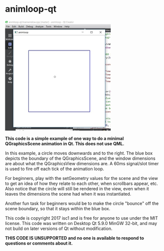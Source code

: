 # animloop-qt

![alt text](animloop-qt-1.jpg "animloop-qt screenshot")

**This code is a simple example of one way to do a minimal QGraphicsScene animation in Qt.  This does not use QML.**

In this example, a circle moves downwards and to the right.  The blue box depicts the boundary of the QGraphicsScene, and the window dimensions are about what the QGraphicsView dimensions are.  A 60ms signal/slot timer is used to fire off each tick of the animation loop.  

For beginners, play with the setGeometry values for the scene and the view to get an idea of how they relate to each other, when scrollbars appear, etc.  Also notice that the circle will still be rendered in the view, even when it leaves the dimensions the scene had when it was instantiated.

Another fun task for beginners would be to make the circle "bounce" off the scene boundary, so that it stays within the blue box.

This code is copyright 2017 isc1 and is free for anyone to use under the MIT license.  This code was written on Desktop Qt 5.9.0 MinGW 32-bit, and may not build on later versions of Qt without modification.

**THIS CODE IS UNSUPPORTED and no one is available to respond to questions or comments about it.**